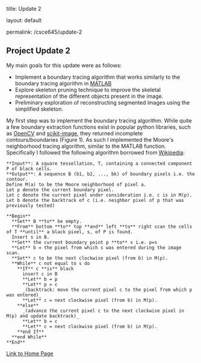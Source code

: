 title: Update 2

layout: default

permalink: /csce645/update-2

## Project Update 2

My main goals for this update were as follows:
- Implement a boundary tracing algorithm that works similarly to the boundary tracing algorithm in [MATLAB](https://www.mathworks.com/help/images/ref/bwboundaries.html)
- Explore skeleton pruning technique to improve the skeletal representation of the different objects present in the image.
- Preliminary exploration of reconstructing segmented images using the simplified skeleton.

My first step was to implement the boundary tracing algorithm. While quite a few boundary extraction functions exist in popular python libraries, such as [OpenCV](https://docs.opencv.org/3.4/d4/d73/tutorial_py_contours_begin.html) and [scikit-image](https://scikit-image.org/docs/dev/auto_examples/edges/plot_contours.html), they returned incomplete contours/boundaries (Figure 1). As such I implemented the Moore's neighborhood tracing algorithm, similar to the MATLAB function. Specifically I followed the following algorithm borrowed from [Wikipedia](https://en.wikipedia.org/wiki/Moore_neighborhood): 

```
**Input**: A square tessellation, T, containing a connected component P of black cells.
**Output**: A sequence B (b1, b2, ..., bk) of boundary pixels i.e. the contour.
Define M(a) to be the Moore neighborhood of pixel a.
Let p denote the current boundary pixel.
Let c denote the current pixel under consideration i.e. c is in M(p).
Let b denote the backtrack of c (i.e. neighbor pixel of p that was previously tested)
 
**Begin**
  **Set** B **to** be empty.
  **From** bottom **to** top **and** left **to** right scan the cells of T **until** a black pixel, s, of P is found.
  Insert s in B.
  **Set** the current boundary point p **to** s i.e. p=s
  **Let** b = the pixel from which s was entered during the image scan.
  **Set** c to be the next clockwise pixel (from b) in M(p).
  **While** c not equal to s do
    **If** c **is** black
      insert c in B
      **Let** b = p
      **Let** p = c
      _(backtrack: move the current pixel c to the pixel from which p was entered)_
      **Let** c = next clockwise pixel (from b) in M(p).
    **else**
      _(advance the current pixel c to the next clockwise pixel in M(p) and update backtrack)_
      **Let** b = c
      **Let** c = next clockwise pixel (from b) in M(p).
    **end If**
  **end While**
**End**
```

[Link to Home Page](https://sjvyas.github.io/csce645/)
